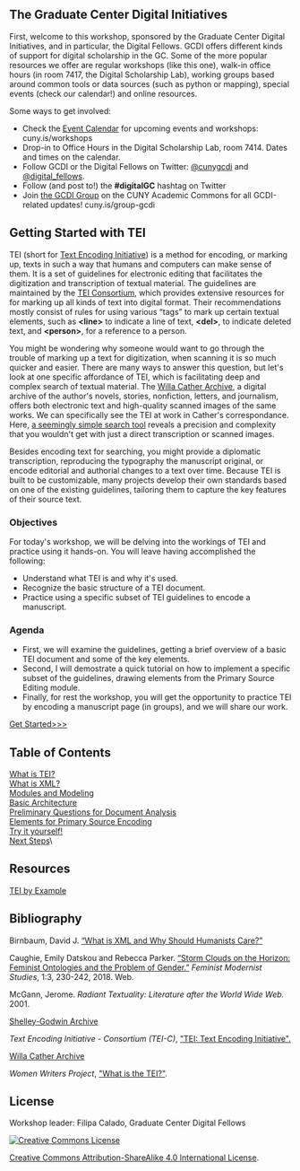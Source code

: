 ## The Graduate Center Digital Initiatives

First, welcome to this workshop, sponsored by the Graduate Center Digital Initiatives, and in particular, the Digital Fellows. GCDI offers different kinds of support for digital scholarship in the GC. Some of the more popular resources we offer are regular workshops (like this one), walk-in office hours (in room 7417, the Digital Scholarship Lab), working groups based around common tools or data sources (such as python or mapping), special events (check our calendar!) and online resources. 

Some ways to get involved: 
- Check the [Event Calendar](cuny.is/workshops) for upcoming events and workshops: cuny.is/workshops
- Drop-in to Office Hours in the Digital Scholarship Lab, room 7414. Dates and times on the calendar.
- Follow GCDI or the Digital Fellows on Twitter: [@cunygcdi](https://twitter.com/cunygcdi?lang=en) and [@digital_fellows](https://twitter.com/digital_fellows?lang=en).
- Follow (and post to!) the **#digitalGC** hashtag on Twitter
- Join [the GCDI Group](cuny.is/group-gcdi) on the CUNY Academic Commons for all GCDI-related updates! cuny.is/group-gcdi

## Getting Started with TEI

TEI (short for [Text Encoding Initiative](https://en.wikipedia.org/wiki/Text_Encoding_Initiative)) is a method for encoding, or marking up, texts in such a way that humans and computers can make sense of them. It is a set of guidelines for electronic editing that facilitates the digitization and transcription of textual material. The guidelines are maintained by the [TEI Consortium](https://tei-c.org/), which provides extensive resources for for marking up all kinds of text into digital format. Their recommendations mostly consist of rules for using various “tags” to mark up certain textual elements, such as **&lt;line>** to indicate a line of text, **&lt;del>**, to indicate deleted text, and **&lt;person>**, for a reference to a person.

You might be wondering why someone would want to go through the trouble of marking up a text for digitization, when scanning it is so much quicker and easier. There are many ways to answer this question, but let's look at one specific affordance of TEI, which is facilitating deep and complex search of textual material. The [Willa Cather Archive](https://cather.unl.edu), a digital archive of the author's novels, stories, nonfiction, letters, and journalism, offers both electronic text and high-quality scanned images of the same works. We can specifically see the TEI at work in Cather's correspondance. Here, [a seemingly simple search tool](https://cather.unl.edu/letters/search) reveals a precision and complexity that you wouldn't get with just a direct transcription or scanned images. 

Besides encoding text for searching, you might provide a diplomatic transcription, reproducing the typography the manuscript original, or encode editorial and authorial changes to a text over time. Because TEI is built to be customizable, many projects develop their own standards based on one of the existing guidelines, tailoring them to capture the key features of their source text. 

### Objectives

For today's workshop, we will be delving into the workings of TEI and practice using it hands-on. You will leave having accomplished the following:
- Understand what TEI is and why it's used.
- Recognize the basic structure of a TEI document.
- Practice using a specific subset of TEI guidelines to encode a manuscript.

### Agenda

- First, we will examine the guidelines, getting a brief overview of a basic TEI document and some of the key elements.
- Second, I will demostrate a quick tutorial on how to implement a specific subset of the guidelines, drawing elements from the Primary Source Editing module. 
- Finally, for rest the workshop, you will get the opportunity to practice TEI by encoding a manuscript page (in groups), and we will share our work.

[Get Started>>>](slides/what_is_tei.md)

## Table of Contents
[What is TEI?](slides/what_is_tei.md)\
[What is XML?](slides/what_is_xml.md)\
[Modules and Modeling](slides/modules.md)\
[Basic Architecture](slides/basic_architecture.md)\
[Preliminary Questions for Document Analysis](slides/preliminary.md)\
[Elements for Primary Source Encoding](slides/elements.md)\
[Try it yourself!](slides/practice.md)\
[Next Steps](slides/next_steps.md)\

## Resources

[TEI by Example]()

## Bibliography

Birnbaum, David J. [“What is XML and Why Should Humanists Care?”](http://dh.obdurodon.org/what-is-xml.xhtml)

Caughie, Emily Datskou and Rebecca Parker. [“Storm Clouds on the Horizon: Feminist Ontologies and the Problem of Gender.”](https://www.tandfonline.com/doi/full/10.1080/24692921.2018.1505819?src=recsys) *Feminist Modernist Studies*, 1:3, 230-242, 2018. Web.

McGann, Jerome. *Radiant Textuality: Literature after the World Wide Web.* 2001.

[Shelley-Godwin Archive](http://shelleygodwinarchive.org/)

*Text Encoding Initiative - Consortium (TEI-C)*, ["TEI: Text Encoding Initiative".](https://tei-c.org/)

[Willa Cather Archive](https://cather.unl.edu)

*Women Writers Project*, ["What is the TEI?"](https://wwp.northeastern.edu/outreach/seminars/tei.html).

## License

Workshop leader: Filipa Calado, Graduate Center Digital Fellows



[![Creative Commons License](https://i.creativecommons.org/l/by-sa/4.0/88x31.png)](http://creativecommons.org/licenses/by-sa/4.0/)

[Creative Commons Attribution-ShareAlike 4.0 International License](http://creativecommons.org/licenses/by-sa/4.0/).
